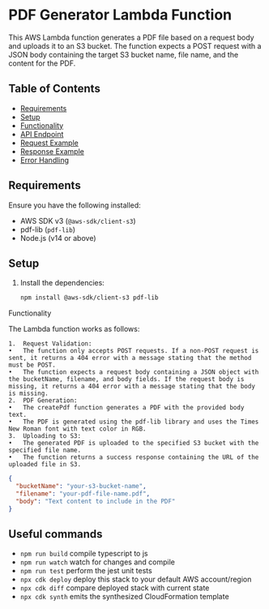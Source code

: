 # PDF Generator Lambda Function

This AWS Lambda function generates a PDF file based on a request body and uploads it to an S3 bucket. The function expects a POST request with a JSON body containing the target S3 bucket name, file name, and the content for the PDF.

## Table of Contents

- [Requirements](#requirements)
- [Setup](#setup)
- [Functionality](#functionality)
- [API Endpoint](#api-endpoint)
- [Request Example](#request-example)
- [Response Example](#response-example)
- [Error Handling](#error-handling)

## Requirements

Ensure you have the following installed:

- AWS SDK v3 (`@aws-sdk/client-s3`)
- pdf-lib (`pdf-lib`)
- Node.js (v14 or above)

## Setup

1. Install the dependencies:

   ```bash
   npm install @aws-sdk/client-s3 pdf-lib
   ```
Functionality

The Lambda function works as follows:

	1.	Request Validation:
	•	The function only accepts POST requests. If a non-POST request is sent, it returns a 404 error with a message stating that the method must be POST.
	•	The function expects a request body containing a JSON object with the bucketName, filename, and body fields. If the request body is missing, it returns a 404 error with a message stating that the body is missing.
	2.	PDF Generation:
	•	The createPdf function generates a PDF with the provided body text.
	•	The PDF is generated using the pdf-lib library and uses the Times New Roman font with text color in RGB.
	3.	Uploading to S3:
	•	The generated PDF is uploaded to the specified S3 bucket with the specified file name.
	•	The function returns a success response containing the URL of the uploaded file in S3.

```json
{
  "bucketName": "your-s3-bucket-name",
  "filename": "your-pdf-file-name.pdf",
  "body": "Text content to include in the PDF"
}
```

## Useful commands

* `npm run build`   compile typescript to js
* `npm run watch`   watch for changes and compile
* `npm run test`    perform the jest unit tests
* `npx cdk deploy`  deploy this stack to your default AWS account/region
* `npx cdk diff`    compare deployed stack with current state
* `npx cdk synth`   emits the synthesized CloudFormation template
